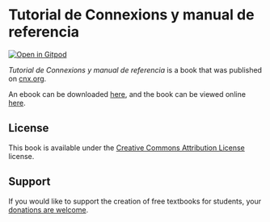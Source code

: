 # Tutorial de Connexions y manual de referencia

[![Open in Gitpod](https://gitpod.io/button/open-in-gitpod.svg)](https://gitpod.io/from-referrer/)

_Tutorial de Connexions y manual de referencia_ is a book that was published on [cnx.org](https://cnx.org/).

An ebook can be downloaded [here](https://github.com/cnx-user-books/cnxbook-tutorial-de-connexions-y-manual-de-referencia/releases/latest), and the book can be viewed online [here](https://github.com/cnx-user-books/cnxbook-tutorial-de-connexions-y-manual-de-referencia/releases/latest).

## License
This book is available under the [Creative Commons Attribution License](./LICENSE) license.

## Support
If you would like to support the creation of free textbooks for students, your [donations are welcome](https://riceconnect.rice.edu/donation/support-openstax-banner).
